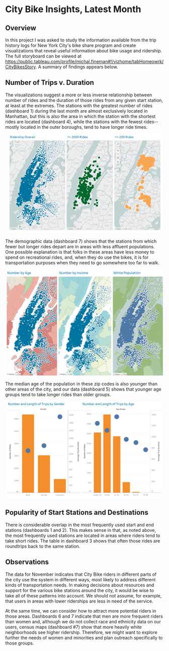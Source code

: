 # City Bike Insights, Latest Month

## Overview
In this project I was asked to study the information available from the trip history logs for New York City's bike share program and create visualizations that reveal useful information about bike usage and ridership.  The full storyboard can be viewed at https://public.tableau.com/profile/michal.fineman#!/vizhome/tabHomeowrk/CityBikesStory.  A summary of findings appears below.

## Number of Trips v. Duration

The visualizations suggest a more or less inverse relationship between number of rides and the duration of those rides from any given start station, at least at the extremes.  The stations with the greatest number of rides (dashboard 1) during the last month are almost exclusively located in Manhattan, but this is also the area in which the station with the shortest rides are located (dashboard 4), while the stations with the fewest rides--mostly located in the outer boroughs, tend to have longer ride times.

![ridership_maps](ridership_geog.png)

The demographic data (dashboard 7) shows that the stations from which fewer but longer rides depart are in areas with less affluent populations.  One possible explanation is that folks in these areas have less money to spend on recreational rides, and, when they do use the bikes, it is for transportation purposes when they need to go somewhere too far to walk.  

![demographic_maps](ridership_demog.PNG)

The median age of the population in these zip codes is also younger than other areas of the city, and our data (dashboard 5) shows that younger age groups tend to take longer rides than older groups.

![age-gender-chart](age_gender.PNG)

## Popularity of Start Stations and Destinations

There is considerable overlap in the most frequently used start and end stations (dashboards 1 and 2).  This makes sense in that, as noted above, the most frequently used stations are located in areas where riders tend to take short rides.  The table in dashboard 3 shows that often those rides are roundtrips back to the same station.

## Observations

The data for November indicates that City Bike riders in different parts of the city use the system in different ways, most likely to address different kinds of transportation needs.  In making decisions about resources and support for the various bike stations around the city, it would be wise to take all of these patterns into account.  We should not assume, for example, that users in areas with lower riderships are less in need of the service.  

At the same time, we can consider how to attract more potential riders in those areas.  Dashboards 6 and 7 indicate that men are more frequent riders than women and, although we do not collect race and ethnicity data on our users, census maps (dashboard #7) show that more heavily white neighborhoods see higher ridership.  Therefore, we might want to explore further the needs of women and minorities and plan outreach specifically to those groups. 
